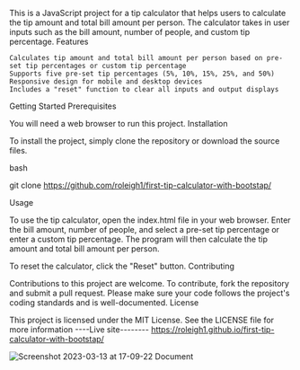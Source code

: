 This is a JavaScript project for a tip calculator that helps users to calculate the tip amount and total bill amount per person. The calculator takes in user inputs such as the bill amount, number of people, and custom tip percentage.
Features

    Calculates tip amount and total bill amount per person based on pre-set tip percentages or custom tip percentage
    Supports five pre-set tip percentages (5%, 10%, 15%, 25%, and 50%)
    Responsive design for mobile and desktop devices
    Includes a "reset" function to clear all inputs and output displays

Getting Started
Prerequisites

You will need a web browser to run this project.
Installation

To install the project, simply clone the repository or download the source files.

bash

git clone https://github.com/roleigh1/first-tip-calculator-with-bootstap/

Usage

To use the tip calculator, open the index.html file in your web browser. Enter the bill amount, number of people, and select a pre-set tip percentage or enter a custom tip percentage. The program will then calculate the tip amount and total bill amount per person.

To reset the calculator, click the "Reset" button.
Contributing

Contributions to this project are welcome. To contribute, fork the repository and submit a pull request. Please make sure your code follows the project's coding standards and is well-documented.
License

This project is licensed under the MIT License. See the LICENSE file for more information
----Live site--------
https://roleigh1.github.io/first-tip-calculator-with-bootstap/


![Screenshot 2023-03-13 at 17-09-22 Document](https://user-images.githubusercontent.com/106034240/224761035-fd543482-9885-4d11-b8ec-0efd4685ec7f.png)



